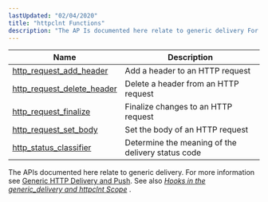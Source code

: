 ```yaml
---
lastUpdated: "02/04/2020"
title: "httpclnt Functions"
description: "The AP Is documented here relate to generic delivery For more information see Generic HTTP Delivery and Push See also Chapter 63 Hooks in the generic delivery and httpclnt Scope..."
---
```



| Name                                                                                                                | Description                                       |
|---------------------------------------------------------------------------------------------------------------------|---------------------------------------------------|
| [http_request_add_header](/momentum/3/3-api/apis-http-request-add-header)       | Add a header to an HTTP request                   |
| [http_request_delete_header](/momentum/3/3-api/apis-http-request-delete-header) | Delete a header from an HTTP request              |
| [http_request_finalize](/momentum/3/3-api/apis-http-request-finalize)           | Finalize changes to an HTTP request               |
| [http_request_set_body](/momentum/3/3-api/apis-http-request-set-body)           | Set the body of an HTTP request                   |
| [http_status_classifier](/momentum/3/3-api/apis-http-status-classifier)         | Determine the meaning of the delivery status code |

The APIs documented here relate to generic delivery. For more information see [Generic HTTP Delivery and Push](/momentum/3/3-push/push-generic-delivery). See also [*Hooks in the generic_delivery and httpclnt Scope*](/momentum/3/3-api/hooks-generic-delivery) .
